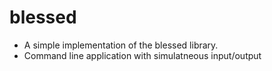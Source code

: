 # blessed

-   A simple implementation of the blessed library.
-   Command line application with simulatneous input/output
